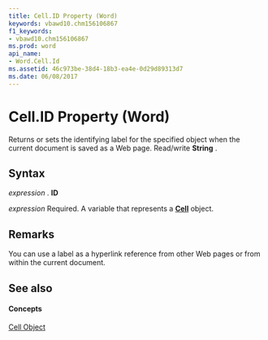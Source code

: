 ```yaml
---
title: Cell.ID Property (Word)
keywords: vbawd10.chm156106867
f1_keywords:
- vbawd10.chm156106867
ms.prod: word
api_name:
- Word.Cell.Id
ms.assetid: 46c973be-38d4-18b3-ea4e-0d29d89313d7
ms.date: 06/08/2017
---
```



# Cell.ID Property (Word)

Returns or sets the identifying label for the specified object when the current document is saved as a Web page. Read/write **String** .


## Syntax

 _expression_ . **ID**

 _expression_ Required. A variable that represents a **[Cell](cell-object-word.md)** object.


## Remarks

You can use a label as a hyperlink reference from other Web pages or from within the current document.


## See also


#### Concepts


[Cell Object](cell-object-word.md)

